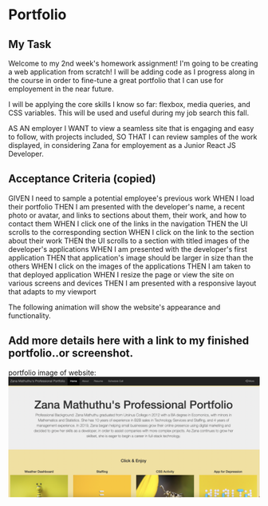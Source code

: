 # Portfolio

## My Task

Welcome to my 2nd week's homework assignment! I'm going to be creating a web application from scratch! I will be adding code as I progress along in the course in order to fine-tune a great portfolio that I can use for employement in the near future.

I will be applying the core skills I know so far: flexbox, media queries, and CSS variables. This will be used and useful during my job search this fall.

AS AN employer
I WANT to view a seamless site that is engaging and easy to follow, with projects included,
SO THAT I can review samples of the work displayed, in considering Zana for employement as a Junior React JS Developer.

## Acceptance Criteria (copied)

GIVEN I need to sample a potential employee's previous work
WHEN I load their portfolio
THEN I am presented with the developer's name, a recent photo or avatar, and links to sections about them, their work, and how to contact them
WHEN I click one of the links in the navigation
THEN the UI scrolls to the corresponding section
WHEN I click on the link to the section about their work
THEN the UI scrolls to a section with titled images of the developer's applications
WHEN I am presented with the developer's first application
THEN that application's image should be larger in size than the others
WHEN I click on the images of the applications
THEN I am taken to that deployed application
WHEN I resize the page or view the site on various screens and devices
THEN I am presented with a responsive layout that adapts to my viewport

The following animation will show the website's appearance and functionality.

## Add more details here with a link to my finished portfolio..or screenshot.

portfolio image of website: <img src="/portfolio.png" alt="zana mathuthu site profile image">
